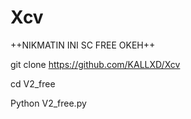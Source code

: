 # Xcv
++NIKMATIN INI SC FREE OKEH++

git clone https://github.com/KALLXD/Xcv

cd V2_free

Python V2_free.py
